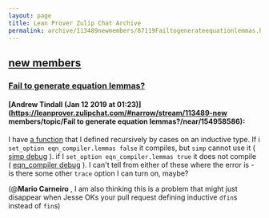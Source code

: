 ```yaml
---
layout: page
title: Lean Prover Zulip Chat Archive 
permalink: archive/113489newmembers/87119Failtogenerateequationlemmas.html
---
```


## [new members](index.html)
### [Fail to generate equation lemmas?](87119Failtogenerateequationlemmas.html)

#### [Andrew Tindall (Jan 12 2019 at 01:23)](https://leanprover.zulipchat.com/#narrow/stream/113489-new members/topic/Fail to generate equation lemmas?/near/154958586):
I have [a function](https://github.com/flypitch/flypitch/blob/f73127c3ad36e6c2f074a26518dc333f07c1ab85/src/fol.lean#L2071-L2077) that I defined recursively by cases on an inductive type. If i `set_option eqn_compiler.lemmas false` it compiles, but `simp` cannot use it ( [simp debug](https://pastebin.com/Hv6Q2TGW) ). if I `set_option eqn_compiler.lemmas true` it does not compile ( [eqn_compiler debug](https://pastebin.com/fMhF8scv) ). I can't tell from either of these where the error is - is there some other `trace` option I can turn on, maybe? 

(@**Mario Carneiro** , I am also thinking this is a problem that might just disappear when Jesse OKs your pull request defining inductive `dfin`s instead of `fin`s)

